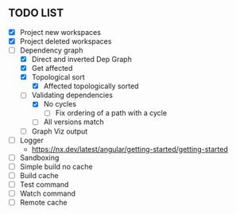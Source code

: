 ## TODO LIST

- [x] Project new workspaces
- [x] Project deleted workspaces
- [ ] Dependency graph
  - [x] Direct and inverted Dep Graph
  - [x] Get affected
  - [x] Topological sort
    - [x] Affected topologically sorted
  - [ ] Validating dependencies
    - [x] No cycles
      - [ ] Fix ordering of a path with a cycle
    - [ ] All versions match
  - [ ] Graph Viz output
- [ ] Logger
  - https://nx.dev/latest/angular/getting-started/getting-started
- [ ] Sandboxing
- [ ] Simple build no cache
- [ ] Build cache
- [ ] Test command
- [ ] Watch command
- [ ] Remote cache
